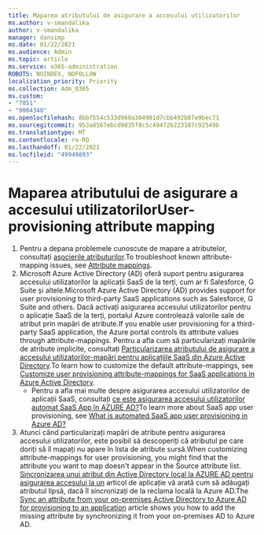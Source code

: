 ```yaml
---
title: Maparea atributului de asigurare a accesului utilizatorilor
ms.author: v-smandalika
author: v-smandalika
manager: dansimp
ms.date: 01/22/2021
ms.audience: Admin
ms.topic: article
ms.service: o365-administration
ROBOTS: NOINDEX, NOFOLLOW
localization_priority: Priority
ms.collection: Adm_O365
ms.custom:
- "7851"
- "9004348"
ms.openlocfilehash: 8bbf554c533d960a304901d7cbb492b87e9bec71
ms.sourcegitcommit: 953a8567ebcd9835f8c5c49472b223107c92549b
ms.translationtype: MT
ms.contentlocale: ro-RO
ms.lasthandoff: 01/22/2021
ms.locfileid: "49949893"
---
```

# <a name="user-provisioning-attribute-mapping"></a><span data-ttu-id="264d3-102">Maparea atributului de asigurare a accesului utilizatorilor</span><span class="sxs-lookup"><span data-stu-id="264d3-102">User-provisioning attribute mapping</span></span>

1. <span data-ttu-id="264d3-103">Pentru a depana problemele cunoscute de mapare a atributelor, consultați [asocierile atributurilor](https://docs.microsoft.com/azure/active-directory/app-provisioning/known-issues#attribute-mappings).</span><span class="sxs-lookup"><span data-stu-id="264d3-103">To troubleshoot known attribute-mapping issues, see [Attribute mappings](https://docs.microsoft.com/azure/active-directory/app-provisioning/known-issues#attribute-mappings).</span></span> 
2. <span data-ttu-id="264d3-104">Microsoft Azure Active Directory (AD) oferă suport pentru asigurarea accesului utilizatorilor la aplicații SaaS de la terți, cum ar fi Salesforce, G Suite și altele.</span><span class="sxs-lookup"><span data-stu-id="264d3-104">Microsoft Azure Active Directory (AD) provides support for user provisioning to third-party SaaS applications such as Salesforce, G Suite and others.</span></span> <span data-ttu-id="264d3-105">Dacă activați asigurarea accesului utilizatorilor pentru o aplicație SaaS de la terți, portalul Azure controlează valorile sale de atribut prin mapări de atribute.</span><span class="sxs-lookup"><span data-stu-id="264d3-105">If you enable user provisioning for a third-party SaaS application, the Azure portal controls its attribute values through attribute-mappings.</span></span> <span data-ttu-id="264d3-106">Pentru a afla cum să particularizați mapările de atribute implicite, consultați [Particularizarea atributului de asigurare a accesului utilizatorilor-mapări pentru aplicațiile SaaS din Azure Active Directory](https://docs.microsoft.com/azure/active-directory/app-provisioning/customize-application-attributes).</span><span class="sxs-lookup"><span data-stu-id="264d3-106">To learn how to customize the default attribute-mappings, see [Customize user provisioning attribute-mappings for SaaS applications in Azure Active Directory](https://docs.microsoft.com/azure/active-directory/app-provisioning/customize-application-attributes).</span></span>
    - <span data-ttu-id="264d3-107">Pentru a afla mai multe despre asigurarea accesului utilizatorilor de aplicații SaaS, consultați [ce este asigurarea accesului utilizatorilor automat SaaS App în AZURE AD?](https://docs.microsoft.com/azure/active-directory/app-provisioning/user-provisioning)</span><span class="sxs-lookup"><span data-stu-id="264d3-107">To learn more about SaaS app user provisioning, see [What is automated SaaS app user provisioning in Azure AD?](https://docs.microsoft.com/azure/active-directory/app-provisioning/user-provisioning)</span></span> 
3. <span data-ttu-id="264d3-108">Atunci când particularizați mapări de atribute pentru asigurarea accesului utilizatorilor, este posibil să descoperiți că atributul pe care doriți să îl mapați nu apare în lista de atribute sursă.</span><span class="sxs-lookup"><span data-stu-id="264d3-108">When customizing attribute-mappings for user provisioning, you might find that the attribute you want to map doesn't appear in the Source attribute list.</span></span> <span data-ttu-id="264d3-109">[Sincronizarea unui atribut din Active Directory local la AZURE AD pentru asigurarea accesului la un](https://docs.microsoft.com/azure/active-directory/app-provisioning/user-provisioning-sync-attributes-for-mapping) articol de aplicație vă arată cum să adăugați atributul lipsă, dacă îl sincronizați de la reclama locală la Azure AD.</span><span class="sxs-lookup"><span data-stu-id="264d3-109">The [Sync an attribute from your on-premises Active Directory to Azure AD for provisioning to an application](https://docs.microsoft.com/azure/active-directory/app-provisioning/user-provisioning-sync-attributes-for-mapping) article shows you how to add the missing attribute by synchronizing it from your on-premises AD to Azure AD.</span></span>
